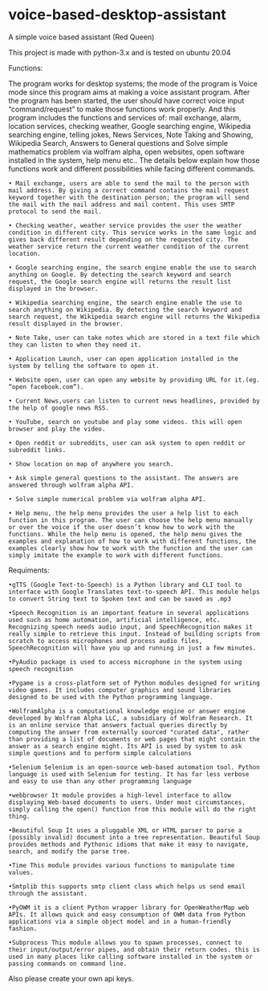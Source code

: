 # voice-based-desktop-assistant
A simple voice based assistant (Red Queen)

This project is made with python-3.x and is tested on ubuntu 20.04

Functions:

The program works for desktop systems; the mode of the program is Voice mode since this program aims at making a voice assistant program.  After the program has been started, the user should have correct voice input “command/request” to make those functions work properly. And this program includes the functions and services of: mail exchange, alarm, location services,  checking weather, Google searching engine, Wikipedia searching engine, telling jokes, News Services, Note Taking and Showing, Wikipedia Search, Answers to General questions and Solve simple mathematics problem via wolfram alpha, open websites, open software installed in the system, help menu etc.. The details below explain how those functions work and different possibilities while facing different commands.

    • Mail exchange, users are able to send the mail to the person with mail address. By giving a correct command contains the mail request keyword together with the destination person; the program will send the mail with the mail address and mail content. This uses SMTP protocol to send the mail.

    • Checking weather, weather service provides the user the weather condition in different city. This service works in the same logic and gives back different result depending on the requested city. The weather service return the current weather condition of the current location.
      
    • Google searching engine, the search engine enable the use to search anything on Google. By detecting the search keyword and search request, the Google search engine will returns the result list displayed in the browser. 

    • Wikipedia searching engine, the search engine enable the use to search anything on Wikipedia. By detecting the search keyword and search request, the Wikipedia search engine will returns the Wikipedia result displayed in the browser. 
      
    • Note Take, user can take notes which are stored in a text file which they can listen to when they need it.
      
    • Application Launch, user can open application installed in the system by telling the software to open it.
      
    • Website open, user can open any website by providing URL for it.(eg. “open facebook.com”).
      
    • Current News,users can listen to current news headlines, provided by the help of google news RSS.
      
    • YouTube, search on youtube and play some videos. this will open browser and play the video.
      
    • Open reddit or subreddits, user can ask system to open reddit or subreddit links.
      
    • Show location on map of anywhere you search.
      
    • Ask simple general questions to the assistant. The answers are answered through wolfram alpha API.
      
    • Solve simple numerical problem via wolfram alpha API.
      
    • Help menu, the help menu provides the user a help list to each function in this program. The user can choose the help menu manually or over the voice if the user doesn’t know how to work with the functions. While the help menu is opened, the help menu gives the examples and explanation of how to work with different functions, the examples clearly show how to work with the function and the user can simply imitate the example to work with different functions.


Requiments:

    •gTTS (Google Text-to-Speech) is a Python library and CLI tool to interface with Google Translates text-to-speech API. This module helps to convert String text to Spoken text and can be saved as .mp3 

    •Speech Recognition is an important feature in several applications used such as home automation, artificial intelligence, etc. Recognizing speech needs audio input, and SpeechRecognition makes it really simple to retrieve this input. Instead of building scripts from scratch to access microphones and process audio files, SpeechRecognition will have you up and running in just a few minutes.

    •PyAudio package is used to access microphone in the system using speech recognition

    •Pygame is a cross-platform set of Python modules designed for writing video games. It includes computer graphics and sound libraries designed to be used with the Python programming language.

    •WolframAlpha is a computational knowledge engine or answer engine developed by Wolfram Alpha LLC, a subsidiary of Wolfram Research. It is an online service that answers factual queries directly by computing the answer from externally sourced "curated data", rather than providing a list of documents or web pages that might contain the answer as a search engine might. Its API is used by system to ask simple questions and to perform simple calculations

    •Selenium Selenium is an open-source web-based automation tool. Python language is used with Selenium for testing. It has far less verbose and easy to use than any other programming language 

    •webbrowser It module provides a high-level interface to allow displaying Web-based documents to users. Under most circumstances, simply calling the open() function from this module will do the right thing.

    •Beautiful Soup It uses a pluggable XML or HTML parser to parse a (possibly invalid) document into a tree representation. Beautiful Soup provides methods and Pythonic idioms that make it easy to navigate, search, and modify the parse tree.

    •Time This module provides various functions to manipulate time values.

    •Smtplib this supports smtp client class which helps us send email through the assistant.

    •PyOWM it is a client Python wrapper library for OpenWeatherMap web APIs. It allows quick and easy consumption of OWM data from Python applications via a simple object model and in a human-friendly fashion.

    •Subprocess This module allows you to spawn processes, connect to their input/output/error pipes, and obtain their return codes. this is used in many places like calling software installed in the system or passing commands on command line.

Also please create your own api keys.
